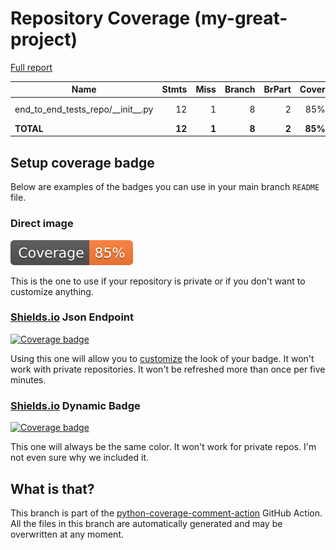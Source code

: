 # Repository Coverage (my-great-project)

[Full report](https://htmlpreview.github.io/?https://github.com/mihcaojwe/python-coverage-comment-action-end-to-end-493-public/blob/python-coverage-comment-action-data-my-great-project/htmlcov/index.html)

| Name                                      |    Stmts |     Miss |   Branch |   BrPart |   Cover |   Missing |
|------------------------------------------ | -------: | -------: | -------: | -------: | ------: | --------: |
| end\_to\_end\_tests\_repo/\_\_init\_\_.py |       12 |        1 |        8 |        2 |     85% |  6->9, 16 |
|                                 **TOTAL** |   **12** |    **1** |    **8** |    **2** | **85%** |           |


## Setup coverage badge

Below are examples of the badges you can use in your main branch `README` file.

### Direct image

[![Coverage badge](https://raw.githubusercontent.com/mihcaojwe/python-coverage-comment-action-end-to-end-493-public/python-coverage-comment-action-data-my-great-project/badge.svg)](https://htmlpreview.github.io/?https://github.com/mihcaojwe/python-coverage-comment-action-end-to-end-493-public/blob/python-coverage-comment-action-data-my-great-project/htmlcov/index.html)

This is the one to use if your repository is private or if you don't want to customize anything.

### [Shields.io](https://shields.io) Json Endpoint

[![Coverage badge](https://img.shields.io/endpoint?url=https://raw.githubusercontent.com/mihcaojwe/python-coverage-comment-action-end-to-end-493-public/python-coverage-comment-action-data-my-great-project/endpoint.json)](https://htmlpreview.github.io/?https://github.com/mihcaojwe/python-coverage-comment-action-end-to-end-493-public/blob/python-coverage-comment-action-data-my-great-project/htmlcov/index.html)

Using this one will allow you to [customize](https://shields.io/endpoint) the look of your badge.
It won't work with private repositories. It won't be refreshed more than once per five minutes.

### [Shields.io](https://shields.io) Dynamic Badge

[![Coverage badge](https://img.shields.io/badge/dynamic/json?color=brightgreen&label=coverage&query=%24.message&url=https%3A%2F%2Fraw.githubusercontent.com%2Fmihcaojwe%2Fpython-coverage-comment-action-end-to-end-493-public%2Fpython-coverage-comment-action-data-my-great-project%2Fendpoint.json)](https://htmlpreview.github.io/?https://github.com/mihcaojwe/python-coverage-comment-action-end-to-end-493-public/blob/python-coverage-comment-action-data-my-great-project/htmlcov/index.html)

This one will always be the same color. It won't work for private repos. I'm not even sure why we included it.

## What is that?

This branch is part of the
[python-coverage-comment-action](https://github.com/marketplace/actions/python-coverage-comment)
GitHub Action. All the files in this branch are automatically generated and may be
overwritten at any moment.